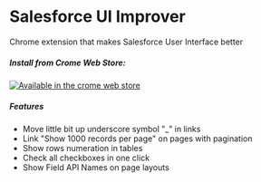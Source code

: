 # Salesforce UI Improver
Chrome extension that makes Salesforce User Interface better

##### Install from Crome Web Store:
[![Available in the crome web store](http://salesforceuiimprover.com/ChromeWebStore_BadgeWBorder_v2_340x96.png)](https://chrome.google.com/webstore/detail/salesforce-ui-improver/cfihjphppakcdhnkbnjboipgblbjapha)

##### Features
* Move little bit up underscore symbol "_" in links
* Link "Show 1000 records per page" on pages with pagination
* Show rows numeration in tables
* Check all checkboxes in one click
* Show Field API Names on page layouts